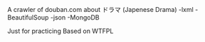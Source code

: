 A crawler of douban.com about ドラマ (Japenese Drama)
-lxml
-BeautifulSoup
-json
-MongoDB

Just for practicing
Based on WTFPL
